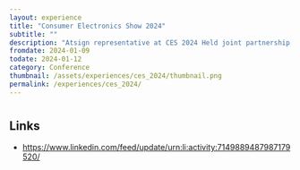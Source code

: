```yaml
---
layout: experience
title: "Consumer Electronics Show 2024"
subtitle: ""
description: "Atsign representative at CES 2024 Held joint partnership demo with Qt"
fromdate: 2024-01-09
todate: 2024-01-12
category: Conference
thumbnail: /assets/experiences/ces_2024/thumbnail.png
permalink: /experiences/ces_2024/
---
```


#

## Links

- https://www.linkedin.com/feed/update/urn:li:activity:7149889487987179520/

